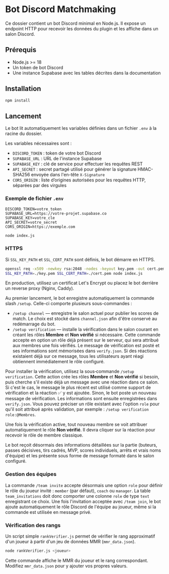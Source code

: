 # Bot Discord Matchmaking

Ce dossier contient un bot Discord minimal en Node.js.
Il expose un endpoint HTTP pour recevoir les données du plugin et les affiche dans un salon Discord.

## Prérequis

- Node.js >= 18
- Un token de bot Discord
- Une instance Supabase avec les tables décrites dans la documentation

## Installation

```bash
npm install
```

## Lancement

Le bot lit automatiquement les variables définies dans un fichier `.env` à la racine du dossier.

Les variables nécessaires sont :

- `DISCORD_TOKEN` : token de votre bot Discord
- `SUPABASE_URL` : URL de l'instance Supabase
- `SUPABASE_KEY` : clé de service pour effectuer les requêtes REST
- `API_SECRET` : secret partagé utilisé pour générer la signature HMAC-SHA256
  envoyée dans l'en-tête `X-Signature`
- `CORS_ORIGIN` : liste d’origines autorisées pour les requêtes HTTP, séparées par des virgules

### Exemple de fichier `.env`

```env
DISCORD_TOKEN=votre_token
SUPABASE_URL=https://votre-projet.supabase.co
SUPABASE_KEY=votre_cle
API_SECRET=votre_secret
CORS_ORIGIN=https://exemple.com
```

```bash
node index.js
```

### HTTPS

Si `SSL_KEY_PATH` et `SSL_CERT_PATH` sont définis, le bot démarre en HTTPS.

```bash
openssl req -x509 -newkey rsa:2048 -nodes -keyout key.pem -out cert.pem -days 365
SSL_KEY_PATH=./key.pem SSL_CERT_PATH=./cert.pem node index.js
```

En production, utilisez un certificat Let's Encrypt ou placez le bot derrière
un reverse proxy (Nginx, Caddy).

Au premier lancement, le bot enregistre automatiquement la commande slash
`/setup`. Celle-ci comporte plusieurs sous-commandes :

- `/setup channel` — enregistre le salon actuel pour publier les scores de
  match. Le choix est stocké dans `channel.json` afin d'être conservé au
  redémarrage du bot.
- `/setup verification` — installe la vérification dans le salon courant en
  créant les rôles **Membre** et **Non vérifié** si nécessaire. Cette commande
  accepte en option un rôle déjà présent sur le serveur, qui sera attribué aux
  membres une fois vérifiés. Le message de vérification est posté et ses
  informations sont mémorisées dans `verify.json`.
  Si des réactions existaient déjà sur ce message, tous les utilisateurs ayant
  réagi obtiennent immédiatement le rôle configuré.

Pour installer la vérification, utilisez la sous‑commande `/setup verification`.
Cette action crée les rôles **Membre** et **Non vérifié** si besoin, puis cherche s'il existe déjà un message avec une réaction dans ce salon. Si c'est le cas, le message le plus récent est utilisé comme support de vérification et la réaction ✅ y est ajoutée. Sinon, le bot poste un nouveau message de vérification. Les informations sont ensuite enregistrées dans `verify.json`.
Vous pouvez préciser un rôle existant avec l'option `role` pour qu'il soit attribué après validation, par exemple : `/setup verification role:@Membres`.

Une fois la vérification active, tout nouveau membre se voit attribuer automatiquement le rôle **Non vérifié**. Il devra cliquer sur la réaction pour recevoir le rôle de membre classique.

Le bot reçoit désormais des informations détaillées sur la partie (buteurs, passes décisives, tirs cadrés, MVP, scores individuels, arrêts et vrais noms d'équipe) et les présente sous forme de message formaté dans le salon configuré.

### Gestion des équipes

La commande `/team invite` accepte désormais une option `role` pour définir le rôle du joueur invité : `member` (par défaut), `coach` ou `manager`.
La table `team_invitations` doit donc comporter une colonne `role` de type `text` enregistrant ce choix.
Une fois l'invitation acceptée avec `/team join`, le bot ajoute automatiquement le rôle Discord de l'équipe au joueur, même si la commande est utilisée en message privé.

### Vérification des rangs

Un script simple `rankVerifier.js` permet de vérifier le rang approximatif d'un joueur à partir d'un jeu de données MMR (`mmr_data.json`).

```bash
node rankVerifier.js <joueur>
```

Cette commande affiche le MMR du joueur et le rang correspondant. Modifiez `mmr_data.json` pour y ajouter vos propres valeurs.
